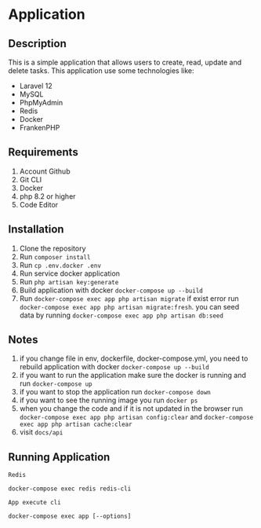 # Application 

## Description
This is a simple application that allows users to create, read, update and delete tasks. This application use some technologies like:
- Laravel 12
- MySQL
- PhpMyAdmin   
- Redis
- Docker
- FrankenPHP

## Requirements
1. Account Github
2. Git CLI
3. Docker
4. php 8.2 or higher
5. Code Editor

## Installation
1. Clone the repository
2. Run `composer install`
3. Run `cp .env.docker .env`
4. Run service docker application
5. Run `php artisan key:generate`
6. Build application with docker `docker-compose up --build`
7. Run `docker-compose exec app php artisan migrate` if exist error run ` docker-compose exec app php artisan migrate:fresh`. you can seed data by running `docker-compose exec app php artisan db:seed`

## Notes
1. if you change file in env, dockerfile, docker-compose.yml, you need to rebuild application with docker `docker-compose up --build`
2. if you want to run the application make sure the docker is running and run `docker-compose up`
3. if you want to stop the application run `docker-compose down`
4. if you want to see the running image you run `docker ps`
5. when you change the code and if it is not updated in the browser run `docker-compose exec app php artisan config:clear` and `docker-compose exec app php artisan cache:clear`
6. visit `docs/api`

## Running Application

```
Redis

docker-compose exec redis redis-cli
```

```
App execute cli

docker-compose exec app [--options]
```


